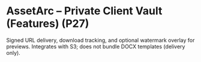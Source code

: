 
# AssetArc – Private Client Vault (Features) (P27)
Signed URL delivery, download tracking, and optional watermark overlay for previews.
Integrates with S3; does not bundle DOCX templates (delivery only).
